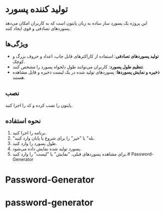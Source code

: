 # تولید کننده پسورد

این پروژه یک پسورد ساز ساده به زبان پایتون است که به کاربران امکان می‌دهد پسوردهای تصادفی و قوی ایجاد کنند.

## ویژگی‌ها

- **تولید پسوردهای تصادفی**: استفاده از کاراکترهای قابل چاپ، اعداد و حروف بزرگ و کوچک.
- **تنظیم طول پسورد**: کاربران می‌توانند طول دلخواه پسورد را مشخص کنند.
- **ذخیره و نمایش پسوردها**: پسوردهای تولید شده در یک لیست ذخیره و قابل مشاهده هستند.

## نصب

پایتون را نصب کرده و کد را اجرا کنید.

## نحوه استفاده

1. برنامه را اجرا کنید.
2. "بله" یا "خیر" را برای شروع یا پایان وارد کنید.
3. طول پسورد را وارد کنید.
4. پسورد تولید شده نمایش داده می‌شود.
5. برای مشاهده پسوردهای قبلی، "نمایش" یا "لیست" را وارد کنید.# Password-Generator
# Password-Generator
# password-generator
